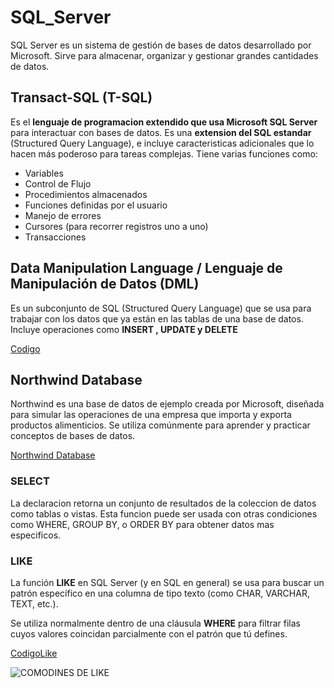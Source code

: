 # SQL_Server
SQL Server es un sistema de gestión de bases de datos desarrollado por Microsoft. Sirve para almacenar, organizar y gestionar grandes cantidades de datos.

## Transact-SQL (T-SQL)
Es el **lenguaje de programacion extendido que usa Microsoft SQL Server** para interactuar con bases de datos. Es una **extension del SQL estandar** (Structured Query Language), e incluye caracteristicas adicionales que lo hacen más poderoso para tareas complejas. Tiene varias funciones como:
  - Variables
  - Control de Flujo
  - Procedimientos almacenados
  - Funciones definidas por el usuario
  - Manejo de errores
  - Cursores (para recorrer registros uno a uno)
  - Transacciones

##  Data Manipulation Language / Lenguaje de Manipulación de Datos (DML)
Es un subconjunto de SQL (Structured Query Language) que se usa para trabajar con los datos que ya están en las tablas de una base de datos. Incluye operaciones como **INSERT , UPDATE y DELETE**

[Codigo](https://github.com/RosaDavila77/SQL_Server/commit/00cbd40e54db31e230698c4a878e4381972fc0f6)

## Northwind Database
Northwind es una base de datos de ejemplo creada por Microsoft, diseñada para simular las operaciones de una empresa que importa y exporta productos alimenticios. Se utiliza comúnmente para aprender y practicar conceptos de bases de datos.

[Northwind Database](https://github.com/RosaDavila77/SQL_Server/blob/main/northwind.sql)

### SELECT
La declaracion retorna un conjunto de resultados de la coleccion de datos como tablas o vistas.
Esta funcion puede ser usada con otras condiciones como WHERE, GROUP BY, o ORDER BY para obtener datos mas especificos.




### LIKE

La función **LIKE** en SQL Server (y en SQL en general) se usa para buscar un patrón específico en una columna de tipo texto (como CHAR, VARCHAR, TEXT, etc.).

Se utiliza normalmente dentro de una cláusula **WHERE** para filtrar filas cuyos valores coincidan parcialmente con el patrón que tú defines.

[CodigoLike](https://github.com/RosaDavila77/SQL_Server/blob/main/RECOMENDACIONE.sql)

![COMODINES DE LIKE](https://github.com/user-attachments/assets/94352c92-f01e-4ddb-bde1-de56779aa75a)
